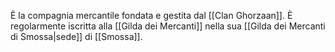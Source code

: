 È la compagnia mercantile fondata e gestita dal [[Clan Ghorzaan]]. 
È regolarmente iscritta alla [[Gilda dei Mercanti]] nella sua [[Gilda dei Mercanti di Smossa|sede]] di [[Smossa]]. 
